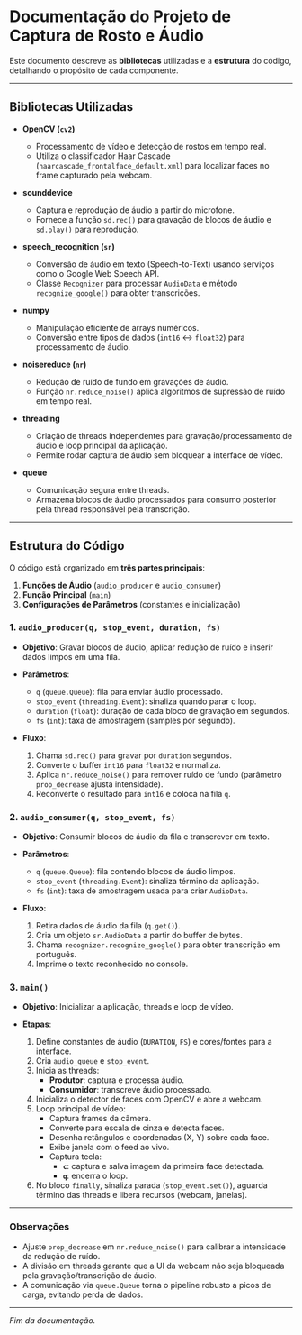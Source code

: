 # Documentação do Projeto de Captura de Rosto e Áudio

Este documento descreve as **bibliotecas** utilizadas e a **estrutura** do código, detalhando o propósito de cada componente.

---

## Bibliotecas Utilizadas

- **OpenCV (`cv2`)**
  - Processamento de vídeo e detecção de rostos em tempo real.
  - Utiliza o classificador Haar Cascade (`haarcascade_frontalface_default.xml`) para localizar faces no frame capturado pela webcam.

- **sounddevice**
  - Captura e reprodução de áudio a partir do microfone.
  - Fornece a função `sd.rec()` para gravação de blocos de áudio e `sd.play()` para reprodução.

- **speech_recognition (`sr`)**
  - Conversão de áudio em texto (Speech-to-Text) usando serviços como o Google Web Speech API.
  - Classe `Recognizer` para processar `AudioData` e método `recognize_google()` para obter transcrições.

- **numpy**
  - Manipulação eficiente de arrays numéricos.
  - Conversão entre tipos de dados (`int16` ↔️ `float32`) para processamento de áudio.

- **noisereduce (`nr`)**
  - Redução de ruído de fundo em gravações de áudio.
  - Função `nr.reduce_noise()` aplica algoritmos de supressão de ruído em tempo real.

- **threading**
  - Criação de threads independentes para gravação/processamento de áudio e loop principal da aplicação.
  - Permite rodar captura de áudio sem bloquear a interface de vídeo.

- **queue**
  - Comunicação segura entre threads.
  - Armazena blocos de áudio processados para consumo posterior pela thread responsável pela transcrição.

---

## Estrutura do Código

O código está organizado em **três partes principais**:

1. **Funções de Áudio** (`audio_producer` e `audio_consumer`)  
2. **Função Principal** (`main`)  
3. **Configurações de Parâmetros** (constantes e inicialização)  

### 1. `audio_producer(q, stop_event, duration, fs)`

- **Objetivo**: Gravar blocos de áudio, aplicar redução de ruído e inserir dados limpos em uma fila.  
- **Parâmetros**:
  - `q` (`queue.Queue`): fila para enviar áudio processado.  
  - `stop_event` (`threading.Event`): sinaliza quando parar o loop.  
  - `duration` (`float`): duração de cada bloco de gravação em segundos.  
  - `fs` (`int`): taxa de amostragem (samples por segundo).  

- **Fluxo**:
  1. Chama `sd.rec()` para gravar por `duration` segundos.  
  2. Converte o buffer `int16` para `float32` e normaliza.  
  3. Aplica `nr.reduce_noise()` para remover ruído de fundo (parâmetro `prop_decrease` ajusta intensidade).  
  4. Reconverte o resultado para `int16` e coloca na fila `q`.  

### 2. `audio_consumer(q, stop_event, fs)`

- **Objetivo**: Consumir blocos de áudio da fila e transcrever em texto.  
- **Parâmetros**:
  - `q` (`queue.Queue`): fila contendo blocos de áudio limpos.  
  - `stop_event` (`threading.Event`): sinaliza término da aplicação.  
  - `fs` (`int`): taxa de amostragem usada para criar `AudioData`.  

- **Fluxo**:
  1. Retira dados de áudio da fila (`q.get()`).  
  2. Cria um objeto `sr.AudioData` a partir do buffer de bytes.  
  3. Chama `recognizer.recognize_google()` para obter transcrição em português.  
  4. Imprime o texto reconhecido no console.  

### 3. `main()`

- **Objetivo**: Inicializar a aplicação, threads e loop de vídeo.  

- **Etapas**:
  1. Define constantes de áudio (`DURATION`, `FS`) e cores/fontes para a interface.  
  2. Cria `audio_queue` e `stop_event`.  
  3. Inicia as threads:
     - **Produtor**: captura e processa áudio.  
     - **Consumidor**: transcreve áudio processado.  
  4. Inicializa o detector de faces com OpenCV e abre a webcam.  
  5. Loop principal de vídeo:
     - Captura frames da câmera.  
     - Converte para escala de cinza e detecta faces.  
     - Desenha retângulos e coordenadas (X, Y) sobre cada face.  
     - Exibe janela com o feed ao vivo.  
     - Captura tecla:
       - **`c`**: captura e salva imagem da primeira face detectada.  
       - **`q`**: encerra o loop.  
  6. No bloco `finally`, sinaliza parada (`stop_event.set()`), aguarda término das threads e libera recursos (webcam, janelas).  

---

### Observações

- Ajuste `prop_decrease` em `nr.reduce_noise()` para calibrar a intensidade da redução de ruído.  
- A divisão em threads garante que a UI da webcam não seja bloqueada pela gravação/transcrição de áudio.  
- A comunicação via `queue.Queue` torna o pipeline robusto a picos de carga, evitando perda de dados.  

---

*Fim da documentação.*  
